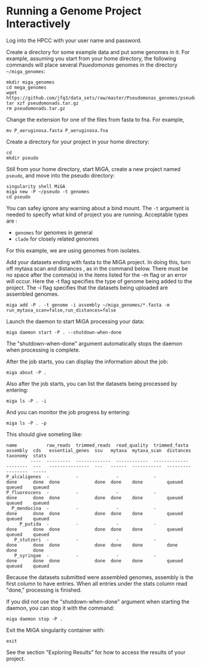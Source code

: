 # Running a Genome Project Interactively

Log into the HPCC with your user name and password.  

Create a directory for some example data and put some genomes in it. For example, assuming you start from your home directory, the following commands will place several *Psuedomonas* genomes in the directory `~/miga_genomes`:  

```
mkdir miga_genomes
cd mega_genomes
wget https://github.com/jfq3/data_sets/raw/master/Pseudomonas_genomes/pseudomonads.tar.gz
tar xzf pseudomonads.tar.gz
rm pseudomonads.tar.gz
```
Change the extension for one of the files from fasta to fna. For example, 

```
mv P_aeruginosa.fasta P_aeruginosa.fna
```

Create a directory for your project in your home directory:  

```
cd
mkdir pseudo
```
Still from your home directory, start MiGA, create a new project named `pseudo`, and move into the pseudo directory:  

```
singularity shell MiGA
miga new -P ~/pseudo -t genomes
cd pseudo
```
You can safey ignore any warning about a bind mount. The `-t` argument is needed to specify what kind of project you are running.  Acceptable types are :  

- `genomes` for genomes in general
- `clade` for closely related genomes

For this example, we are using genomes from isolates.  

Add your datasets ending with fasta to the MiGA project. In doing this, turn off mytaxa scan and distances , as in the command below. There must be no space after the comma(s) in the items listed for the -m flag or an error will occur. Here the -t flag specifies the type of genome being added to the project. The -i flag specifies that the datasets being uploaded are assembled genomes.

```
miga add -P . -t genome -i assembly ~/miga_genomes/*.fasta -m run_mytaxa_scan=false,run_distances=false
```

Launch the daemon to start MiGA processing your data:  

```
miga daemon start -P . --shutdown-when-done
```

The "shutdown-when-done" argument automatically stops the daemon when processing is complete.

After the job starts, you can display the information about the job:  

```
miga about -P .
```
Also after the job starts, you can list the datasets being processed by entering:  

```
miga ls -P . -i 
```

And you can monitor the job progress by entering:  

```
miga ls -P . -p
```
This should give someting like:

```
name           raw_reads  trimmed_reads  read_quality  trimmed_fasta  assembly  cds   essential_genes  ssu   mytaxa  mytaxa_scan  distances  taxonomy  stats
         ----  ---------  -------------  ------------  -------------  --------  ---   ---------------  ---   ------  -----------  ---------  --------  -----
P_alcaligenes  -          -              -             -              done      done  done             done  done    done         queued     queued    queued
P_fluorescens  -          -              -             -              done      done  done             done  done    done         queued     queued    queued
  P_mendocina  -          -              -             -              done      done  done             done  done    done         queued     queued    queued
     P_putida  -          -              -             -              done      done  done             done  done    done         queued     queued    queued
   P_stutzeri  -          -              -             -              done      done  done             done  done    done         done       done      done
   P_syringae  -          -              -             -              done      done  done             done  done    done         queued     queued    queued
```
Because the datasets submitted were assembled genomes, assembly is the first column to have entries. When all entries under the stats column read "done," processing is finished.

If you did not use the "shutdown-when-done" argument when starting the daemon, you can stop it with the command:

```
miga daemon stop -P .
```

Exit the MiGA singularity container with:

```
exit
```
See the section "Exploring Results" for how to access the results of your project.
